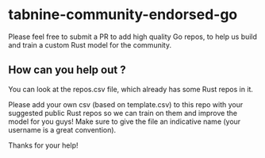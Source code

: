 # tabnine-community-endorsed-go
Please feel free to submit a PR to add high quality Go repos, to help us build and train a custom Rust model for the community.
## How can you help out ?
You can look at the repos.csv file, which already has some Rust repos in it. 

Please add your own csv (based on template.csv) to this repo with your suggested public Rust repos so we can train on them and improve the model for you guys! Make sure to give the file an indicative name (your username is a great convention).

Thanks for your help!
